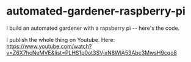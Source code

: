 # automated-gardener-raspberry-pi
I build an automated gardener with a rapsberry pi -- here's the code.

I publish the whole thing on Youtube. Here:
https://www.youtube.com/watch?v=Z6X7hcNeMVE&list=PLHS1p0ot3SVjxN8WlA53Abc3MwsH9cqo8
